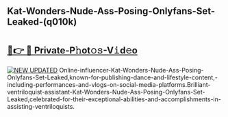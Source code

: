 ## Kat-Wonders-Nude-Ass-Posing-Onlyfans-Set-Leaked-(q010k)


# <h2><a href="https://mediaupload.pro?-19M">🔗👉 🔴 Private-P𝚑ot𝚘𝚜-V𝚒d𝚎o</a></h2>

[![NEW UPDATED](https://i.imgur.com/0qMVB7G.gif)](https://mediaupload.pro?-19M)
Online-influencer-Kat-Wonders-Nude-Ass-Posing-Onlyfans-Set-Leaked,known-for-publishing-dance-and-lifestyle-content,-including-performances-and-vlogs-on-social-media-platforms.Brilliant-ventriloquist-assistant-Kat-Wonders-Nude-Ass-Posing-Onlyfans-Set-Leaked,celebrated-for-their-exceptional-abilities-and-accomplishments-in-assisting-ventriloquists.  